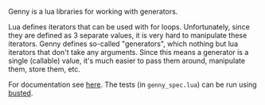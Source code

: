 Genny is a lua libraries for working with generators.

Lua defines iterators that can be used with for loops.
Unfortunately, since they are defined as 3 separate values, it is very hard to manipulate these iterators.
Genny defines so-called "generators", which nothing but lua iterators that don't take any arguments.
Since this means a generator is a single (callable) value, it's much easier to pass them around, manipulate them, store them, etc.

For documentation see [here][docs].
The tests (in `genny_spec.lua`) can be run using [busted][].

[docs]: https://docs.bartbes.com/genny
[busted]: https://olivinelabs.com/busted/
